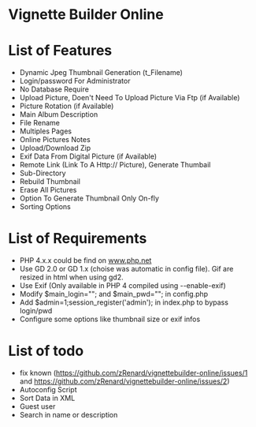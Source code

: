 # Vignette Builder Online

# List of Features
  * Dynamic Jpeg Thumbnail Generation (t\_Filename)
  * Login/password For Administrator
  * No Database Require
  * Upload Picture, Doen't Need To Upload Picture Via Ftp (if Available)
  * Picture Rotation (if Available)
  * Main Album Description
  * File Rename
  * Multiples Pages
  * Online Pictures Notes
  * Upload/Download Zip
  * Exif Data From Digital Picture (if Available)
  * Remote Link (Link To A Http:// Picture), Generate Thumbail
  * Sub-Directory
  * Rebuild Thumbnail
  * Erase All Pictures
  * Option To Generate Thumbnail Only On-fly
  * Sorting Options

# List of Requirements
  * PHP 4.x.x could be find on www.php.net
  * Use GD 2.0 or GD 1.x (choise was automatic in config file). Gif are resized in html when using gd2.
  * Use Exif (Only available in PHP 4 compiled using --enable-exif)
  * Modify $main\_login=""; and $main\_pwd=""; in config.php
  * Add $admin=1;session\_register('admin'); in index.php to bypass login/pwd
  * Configure some options like thumbnail size or exif infos

# List of todo #
  * fix known (https://github.com/zRenard/vignettebuilder-online/issues/1 and https://github.com/zRenard/vignettebuilder-online/issues/2)
  * Autoconfig Script
  * Sort Data in XML
  * Guest user
  * Search in name or description
